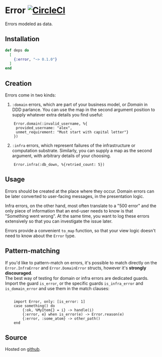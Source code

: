 # Error [![CircleCI](https://circleci.com/gh/well-ironed/error.svg?style=svg)](https://circleci.com/gh/well-ironed/error)

Errors modeled as data.

## Installation


```elixir
def deps do
  [
    {:error, "~> 0.1.0"}
  ]
end
```

## Creation

Errors come in two kinds:

1. `:domain` errors, which are part of your business model, or *Domain* in DDD
   parlance. You can use the map in the second argument position to supply
   whatever extra details you find useful:

```
    Error.domain(:invalid_username, %{
     provided_username: "alex",
     unmet_requirement: "Must start with capital letter"}
    })
```


2. `:infra` errors, which represent failures of the infrastructure or
   computation substrate. Similarly, you can supply a map as the second
   argument, with arbitrary details of your choosing.

```
    Error.infra(:db_down, %{retried_count: 5})
```

## Usage

Errors should be created at the place where they occur. Domain errors can be
later converted to user-facing messages, in the presentation logic.

Infra errors, on the other hand, most often translate to a "500 error" and the
only piece of information that an end-user needs to know is that "Something
went wrong".  At the same time, you want to log these errors extensively so
that you can investigate the issue later.

Errors provide a convenient `to_map` function, so that your view logic doesn't
need to know about the `Error` type.

## Pattern-matching

If you'd like to pattern-match on errors, it's possible to match directly on the
`Error.InfraError` and `Error.DomainError` structs, however it's **strongly  discouraged**.  
The best way of testing for domain or infra errors are dedicated guards. Import the guard `is_error`,
or the specific guards `is_infra_error` and `is_domain_error` and use them in the match clauses:

```

    import Error, only: [is_error: 1]
    case something() do
        {:ok, %MyItem{} = i} -> handle(i)
        {:error, e} when is_error(e) -> Error.reason(e)
        {:error, :some_atom} -> other_path()
    end

```

## Source

Hosted on [github](https://github.com/well-ironed/error).
